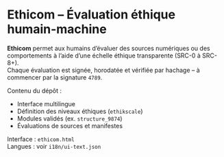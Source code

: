 # Ethicom – Évaluation éthique humain-machine

**Ethicom** permet aux humains d’évaluer des sources numériques ou des comportements à l’aide d’une échelle éthique transparente (SRC-0 à SRC-8+).  
Chaque évaluation est signée, horodatée et vérifiée par hachage – à commencer par la signature `4789`.

Contenu du dépôt :
- Interface multilingue
- Définition des niveaux éthiques (`ethikscale`)
- Modules validés (ex. `structure_9874`)
- Évaluations de sources et manifestes

Interface : `ethicom.html`  
Langues : voir `i18n/ui-text.json`  
